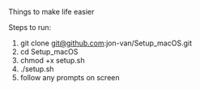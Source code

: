 Things to make life easier

Steps to run:

1. git clone git@github.com:jon-van/Setup_macOS.git
2. cd Setup_macOS
3. chmod +x setup.sh
4. ./setup.sh
5. follow any prompts on screen
